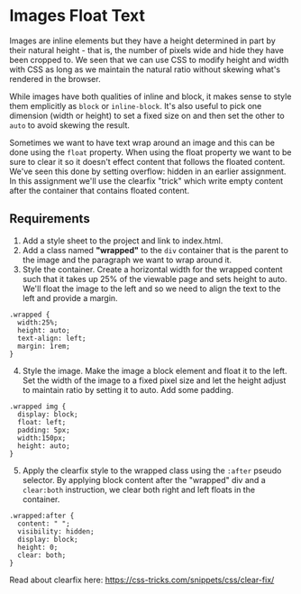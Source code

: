 # Images Float Text

Images are inline elements but they have a height determined in part by their natural height - that is, the number of pixels wide and hide they have been cropped to.  We seen that we can use CSS to modify height and width with CSS as long as we maintain the natural ratio without skewing what's rendered in the browser.

While images have both qualities of inline and block, it makes sense to style them emplicitly as `block` or `inline-block`.  It's also useful to pick one dimension (width or height) to set a fixed size on and then set the other to `auto` to avoid skewing the result.

Sometimes we want to have text wrap around an image and this can be done using the `float` property.  When using the float property we want to be sure to clear it so it doesn't effect content that follows the floated content.  We've seen this done by setting overflow: hidden in an earlier assignment.  In this assignment we'll use the clearfix "trick" which write empty content after the container that contains floated content.

## Requirements

1. Add a style sheet to the project and link to index.html.
2. Add a class named **"wrapped"** to the `div` container that is the parent to the image and the paragraph we want to wrap around it. 
3. Style the container. Create a horizontal width for the wrapped content such that it takes up 25% of the viewable page and sets height to auto.  We'll float the image to the left and so we need to align the text to the left and provide a margin.
```
.wrapped {
  width:25%;
  height: auto;
  text-align: left;
  margin: 1rem;
}
```
4. Style the image.  Make the image a block element and float it to the left.  Set the width of the image to a fixed pixel size and let the height adjust to maintain ratio by setting it to auto.  Add some padding.
```
.wrapped img {
  display: block;
  float: left;
  padding: 5px;
  width:150px;
  height: auto;
}
```
5.  Apply the clearfix style to the wrapped class using the `:after` pseudo selector.  By applying block content after the "wrapped" div and a `clear:both` instruction, we clear both right and left floats in the container.
```
.wrapped:after {
  content: " "; 
  visibility: hidden;
  display: block;
  height: 0;
  clear: both;
}
```

Read about clearfix here: https://css-tricks.com/snippets/css/clear-fix/
 


